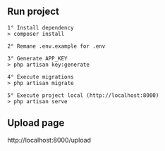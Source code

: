 ## Run project

```
1° Install dependency
> composer install

2° Remane .env.example for .env

3° Generate APP_KEY
> php artisan key:generate

4° Execute migrations
> php artisan migrate

5° Execute project local (http://localhost:8000)
> php artisan serve
```

## Upload page
http://localhost:8000/upload